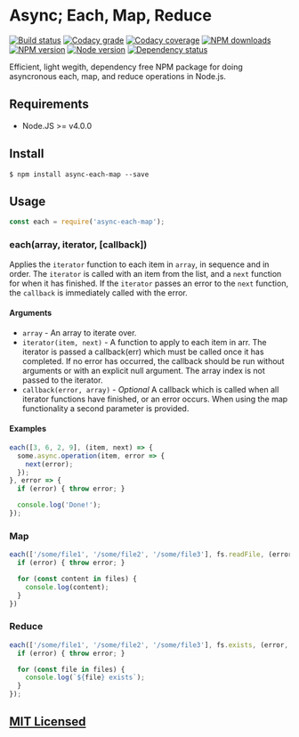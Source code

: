 # Async; Each, Map, Reduce

[![Build status](https://img.shields.io/wercker/ci/56a5c21f090a9b0d1d03e152.svg "Build status")](https://app.wercker.com/project/bykey/ea2f7fef7cf5cc63c7c4c50405a77b4d)
[![Codacy grade](https://img.shields.io/codacy/grade/63ff3a4fec73469d9be8e2ffdb489c7f.svg "Codacy grade")](https://www.codacy.com/app/starefossen/node-node-async-each-map)
[![Codacy coverage](https://img.shields.io/codacy/coverage/63ff3a4fec73469d9be8e2ffdb489c7f.svg "Codacy coverage")](https://www.codacy.com/app/starefossen/node-node-async-each-map)
[![NPM downloads](https://img.shields.io/npm/dm/async-each-map.svg "NPM downloads")](https://www.npmjs.com/package/async-each-map)
[![NPM version](https://img.shields.io/npm/v/async-each-map.svg "NPM version")](https://www.npmjs.com/package/async-each-map)
[![Node version](https://img.shields.io/node/v/async-each-map.svg "Node version")](https://www.npmjs.com/package/async-each-map)
[![Dependency status](https://img.shields.io/david/Starefossen/node-async-each-map.svg "Dependency status")](https://david-dm.org/Starefossen/node-async-each-map)

Efficient, light wegith, dependency free NPM package for doing asyncronous each,
map, and reduce operations in Node.js.

## Requirements

* Node.JS >= v4.0.0

## Install

```
$ npm install async-each-map --save
```

## Usage

```js
const each = require('async-each-map');
```

### each(array, iterator, [callback])

Applies the `iterator` function to each item in `array`, in sequence and in
order.  The `iterator` is called with an item from the list, and a `next`
function for when it has finished. If the `iterator` passes an error to the
`next` function, the `callback` is immediately called with the error.

#### Arguments

* `array` - An array to iterate over.
* `iterator(item, next)` - A function to apply to each item in arr. The iterator
  is passed a callback(err) which must be called once it has completed. If no
  error has occurred, the callback should be run without arguments or with an
  explicit null argument. The array index is not passed to the iterator.
* `callback(error, array)` - *Optional* A callback which is called when all
  iterator functions have finished, or an error occurs. When using the map
  functionality a second parameter is provided.

#### Examples

```js
each([3, 6, 2, 9], (item, next) => {
  some.async.operation(item, error => {
    next(error);
  });
}, error => {
  if (error) { throw error; }

  console.log('Done!');
});
```

### Map

```js
each(['/some/file1', '/some/file2', '/some/file3'], fs.readFile, (error, files) => {
  if (error) { throw error; }

  for (const content in files) {
    console.log(content);
  }
})
```

### Reduce

```js
each(['/some/file1', '/some/file2', '/some/file3'], fs.exists, (error, files) => {
  if (error) { throw error; }

  for (const file in files) {
    console.log(`${file} exists`);
  }
});
```

## [MIT Licensed](https://github.com/Starefossen/node-async-each-map/blob/master/LICENSE)
